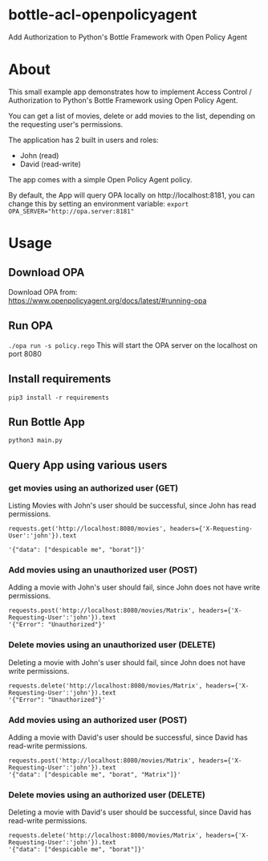 # bottle-acl-openpolicyagent
Add Authorization to Python's Bottle Framework with Open Policy Agent

# About
This small example app demonstrates how to implement Access Control / Authorization to Python's Bottle Framework using Open Policy Agent.

You can get a list of movies, delete or add movies to the list, depending on the requesting user's permissions.

The application has 2 built in users and roles:
* John (read)
* David (read-write)

The app comes with a simple Open Policy Agent policy.

By default, the App will query OPA locally on http://localhost:8181, you can change this by setting an environment variable:
`export OPA_SERVER="http://opa.server:8181"`

# Usage
## Download OPA
Download OPA from: https://www.openpolicyagent.org/docs/latest/#running-opa

## Run OPA
`./opa run -s policy.rego`
This will start the OPA server on the localhost on port 8080

## Install requirements
`pip3 install -r requirements`

## Run Bottle App
`python3 main.py`

## Query App using various users
### get movies using an authorized user (GET)

Listing Movies with John's user should be successful, since John has read permissions.
```
requests.get('http://localhost:8080/movies', headers={'X-Requesting-User':'john'}).text

'{"data": ["despicable me", "borat"]}'
```
### Add movies using an unauthorized user (POST)
Adding a movie with John's user should fail, since John does not have write permissions.
```
requests.post('http://localhost:8080/movies/Matrix', headers={'X-Requesting-User':'john'}).text
'{"Error": "Unauthorized"}'
```
### Delete movies using an unauthorized user (DELETE)
Deleting a movie with John's user should fail, since John does not have write permissions.
```
requests.delete('http://localhost:8080/movies/Matrix', headers={'X-Requesting-User':'john'}).text
'{"Error": "Unauthorized"}'
```

### Add movies using an authorized user (POST)
Adding a movie with David's user should be successful, since David has read-write permissions.
```
requests.post('http://localhost:8080/movies/Matrix', headers={'X-Requesting-User':'john'}).text
'{"data": ["despicable me", "borat", "Matrix"]}'
```

### Delete movies using an authorized user (DELETE)
Deleting a movie with David's user should be successful, since David has read-write permissions.
```
requests.delete('http://localhost:8080/movies/Matrix', headers={'X-Requesting-User':'john'}).text
'{"data": ["despicable me", "borat"]}'
```


